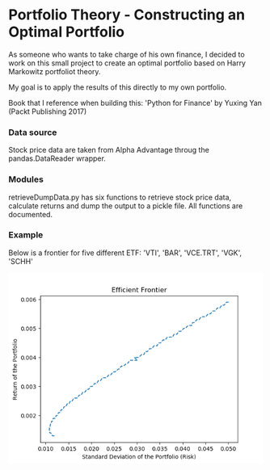 # Portfolio Theory - Constructing an Optimal Portfolio

As someone who wants to take charge of his own finance, I decided to work on this small project to create an optimal portfolio based on Harry Markowitz portfoliot theory.

My goal is to apply the results of this directly to my own portfolio.

Book that I reference when building this: 'Python for Finance' by Yuxing Yan (Packt Publishing 2017)

### Data source
Stock price data are taken from Alpha Advantage throug the pandas.DataReader wrapper.

### Modules
retrieveDumpData.py has six functions to retrieve stock price data, calculate returns and dump the output to a pickle file. All functions are documented.

### Example

Below is a frontier for five different ETF: 'VTI', 'BAR', 'VCE.TRT', 'VGK', 'SCHH'


![Frontier](https://github.com/tdkcumberland/portfolio_theory_python/blob/master/Example.png)
